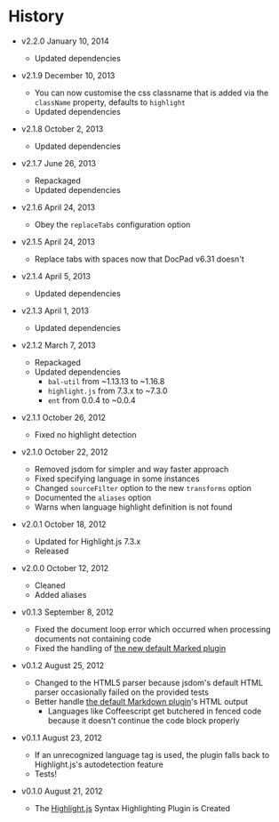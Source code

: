 # History

- v2.2.0 January 10, 2014
	- Updated dependencies

- v2.1.9 December 10, 2013
	- You can now customise the css classname that is added via the `className` property, defaults to `highlight`
	- Updated dependencies

- v2.1.8 October 2, 2013
	- Updated dependencies

- v2.1.7 June 26, 2013
	- Repackaged
	- Updated dependencies

- v2.1.6 April 24, 2013
	- Obey the `replaceTabs` configuration option

- v2.1.5 April 24, 2013
	- Replace tabs with spaces now that DocPad v6.31 doesn't

- v2.1.4 April 5, 2013
	- Updated dependencies

- v2.1.3 April 1, 2013
	- Updated dependencies

- v2.1.2 March 7, 2013
	- Repackaged
	- Updated dependencies
		-  `bal-util` from ~1.13.13 to ~1.16.8
		-  `highlight.js` from 7.3.x to ~7.3.0
		-  `ent` from 0.0.4 to ~0.0.4

- v2.1.1 October 26, 2012
	- Fixed no highlight detection

- v2.1.0 October 22, 2012
	- Removed jsdom for simpler and way faster approach
	- Fixed specifying language in some instances
	- Changed `sourceFilter` option to the new `transforms` option
	- Documented the `aliases` option
	- Warns when language highlight definition is not found

- v2.0.1 October 18, 2012
	- Updated for Highlight.js 7.3.x
	- Released

- v2.0.0 October 12, 2012
	- Cleaned
	- Added aliases

- v0.1.3 September 8, 2012
	- Fixed the document loop error which occurred when processing documents not
		containing code
	- Fixed the handling of [the new default Marked plugin](https://github.com/bevry/docpad-extras/tree/master/plugins/markdown)

- v0.1.2 August 25, 2012
	- Changed to the HTML5 parser because jsdom's default HTML parser occasionally failed on the provided tests
	- Better handle [the default Markdown plugin](https://github.com/bevry/docpad-extras/tree/master/plugins/markdown)'s HTML output
		- Languages like Coffeescript get butchered in fenced code because it doesn't continue the code block properly

- v0.1.1 August 23, 2012
	- If an unrecognized language tag is used, the plugin falls back to
		Highlight.js's autodetection feature
	- Tests!

- v0.1.0 August 21, 2012
	- The [Highlight.js](https://github.com/isagalaev/highlight.js) Syntax
		Highlighting Plugin is Created
